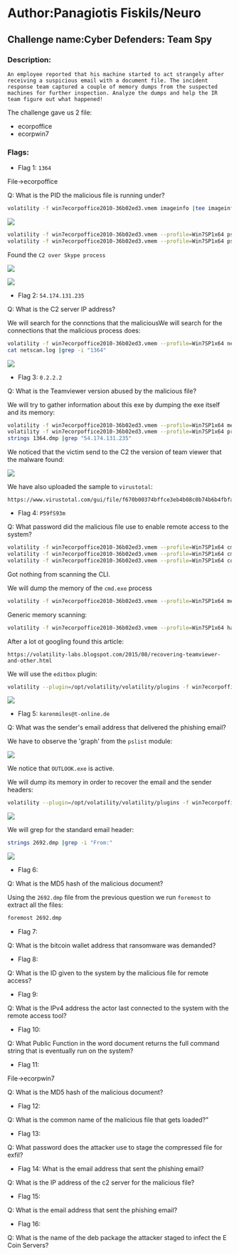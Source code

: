 # Author:Panagiotis Fiskils/Neuro

## Challenge name:Cyber Defenders: Team Spy ##

### Description: ###

```
An employee reported that his machine started to act strangely after receiving a suspicious email with a document file. The incident response team captured a couple of memory dumps from the suspected machines for further inspection. Analyze the dumps and help the IR team figure out what happened!
```

The challenge gave us 2 file:

- ecorpoffice
- ecorpwin7

<h3>Flags:</h3>

- Flag 1: `1364`

File->ecorpoffice

Q: What is the PID the malicious file is running under?

```bash
volatility -f win7ecorpoffice2010-36b02ed3.vmem imageinfo |tee imageinfo.log
```

![](./Images/VOlatility-Profile0.png)

```bash
volatility -f win7ecorpoffice2010-36b02ed3.vmem --profile=Win7SP1x64 pslist |tee pslist.log
volatility -f win7ecorpoffice2010-36b02ed3.vmem --profile=Win7SP1x64 pstree |tee pstree.log
```

Found the `C2 over Skype process`

![](./Images/Flag1.png)

![](./Images/ps-tree.png)

- Flag 2: `54.174.131.235`

Q: What is the C2 server IP address?

We will search for the connctions that the maliciousWe will search for the connections that the malicious process does:

```bash
volatility -f win7ecorpoffice2010-36b02ed3.vmem --profile=Win7SP1x64 netscan |tee netscan.log
cat netscan.log |grep -i "1364"
```

![](./Images/Flag2.png)

- Flag 3: `0.2.2.2`

Q: What is the Teamviewer version abused by the malicious file?

We will try to gather information about this exe by dumping the exe itself and its memory:

```bash
volatility -f win7ecorpoffice2010-36b02ed3.vmem --profile=Win7SP1x64 memdump -p 1364 -D ../dump
volatility -f win7ecorpoffice2010-36b02ed3.vmem --profile=Win7SP1x64 procdump -p 1364 -D ../dump
strings 1364.dmp |grep "54.174.131.235"
```

We noticed that the victim send to the C2 the version of team viewer that the malware found:

![](./Images/Flag3.png)

We have also uploaded the sample to `virustotal`:

```
https://www.virustotal.com/gui/file/f670b00374bffce3eb4b08c0b74b6b4fbfa13581fa2fc43b5372e967ba134d6d/
```

- Flag 4: `P59fS93m`

Q: What password did the malicious file use to enable remote access to the system?

```bash
volatility -f win7ecorpoffice2010-36b02ed3.vmem --profile=Win7SP1x64 cmdline |tee cmdline.log
volatility -f win7ecorpoffice2010-36b02ed3.vmem --profile=Win7SP1x64 cmdscan |tee cmdscan.log
volatility -f win7ecorpoffice2010-36b02ed3.vmem --profile=Win7SP1x64 consoles |tee consoles.log
```

Got nothing from scanning the CLI.

We will dump the memory of the `cmd.exe` process

```bash
volatility -f win7ecorpoffice2010-36b02ed3.vmem --profile=Win7SP1x64 memdump -p 1920 -D ../dump
```

Generic memory scanning:

```bash
volatility -f win7ecorpoffice2010-36b02ed3.vmem --profile=Win7SP1x64 hashdump |tee hashdump.log
```

After a lot ot googling found this article:

```
https://volatility-labs.blogspot.com/2015/08/recovering-teamviewer-and-other.html
```

We will use the `editbox` plugin:

```bash
volatility --plugin=/opt/volatility/volatility/plugins -f win7ecorpoffice2010-36b02ed3.vmem --profile=Win7SP1x64 editbox |tee editbox.log
```

![](./Images/Flag4.png)

- Flag 5: `karenmiles@t-online.de`

Q: What was the sender's email address that delivered the phishing email?

We have to observe the 'graph' from the `pslist` module:

![](./Images/Flag5-A.png)

We notice that `OUTLOOK.exe` is active.

We will dump its memory in order to recover the email and the sender headers:

```bash
volatility --plugin=/opt/volatility/volatility/plugins -f win7ecorpoffice2010-36b02ed3.vmem --profile=Win7SP1x64 memdump -p 2692 -D ../dump
```

![](./Images/Flag5-B.png)

We will grep for the standard email header:

```bash
strings 2692.dmp |grep -i "From:"
```

![](./Images/Flag5-C.png)

- Flag 6:

Q: What is the MD5 hash of the malicious document?

Using the `2692.dmp` file from the previous question we run `foremost` to extract all the files:

```bash
foremost 2692.dmp
```


- Flag 7:

Q: What is the bitcoin wallet address that ransomware was demanded?

- Flag 8:

Q: What is the ID given to the system by the malicious file for remote access?

- Flag 9:

Q: What is the IPv4 address the actor last connected to the system with the remote access tool?

- Flag 10:

Q: What Public Function in the word document returns the full command string that is eventually run on the system?

- Flag 11:

File->ecorpwin7

Q: What is the MD5 hash of the malicious document?

- Flag 12:

Q: What is the common name of the malicious file that gets loaded?"

- Flag 13:

Q: What password does the attacker use to stage the compressed file for exfil?

- Flag 14: What is the email address that sent the phishing email?

Q: What is the IP address of the c2 server for the malicious file?

- Flag 15:

Q: What is the email address that sent the phishing email?

- Flag 16:

Q: What is the name of the deb package the attacker staged to infect the E Coin Servers?
